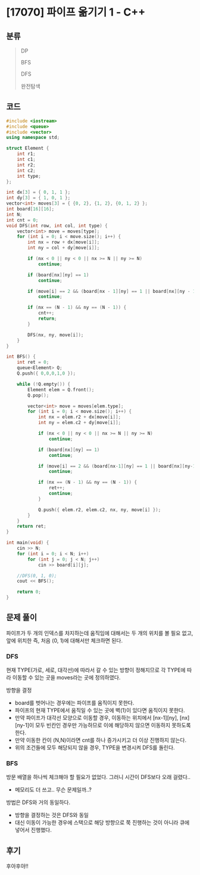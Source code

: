 # [17070] 파이프 옮기기 1 - C++

## 분류
> DP
> 
> BFS
>
> DFS
>
> 완전탐색

## 코드
```c++
#include <iostream>
#include <queue>
#include <vector>
using namespace std;

struct Element {
	int r1;
	int c1;
	int r2;
	int c2;
	int type;
};

int dx[3] = { 0, 1, 1 };
int dy[3] = { 1, 0, 1 };
vector<int> moves[3] = { {0, 2}, {1, 2}, {0, 1, 2} };
int board[16][16];
int N;
int cnt = 0;
void DFS(int row, int col, int type) {
	vector<int> move = moves[type];
	for (int i = 0; i < move.size(); i++) {
		int nx = row + dx[move[i]];
		int ny = col + dy[move[i]];

		if (nx < 0 || ny < 0 || nx >= N || ny >= N)
			continue;

		if (board[nx][ny] == 1)
			continue;

		if (move[i] == 2 && (board[nx - 1][ny] == 1 || board[nx][ny - 1] == 1))
			continue;

		if (nx == (N - 1) && ny == (N - 1)) {
			cnt++;
			return;
		}

		DFS(nx, ny, move[i]);
	}
}

int BFS() {
	int ret = 0;
	queue<Element> Q;
	Q.push({ 0,0,0,1,0 });

	while (!Q.empty()) {
		Element elem = Q.front();
		Q.pop();

		vector<int> move = moves[elem.type];
		for (int i = 0; i < move.size(); i++) {
			int nx = elem.r2 + dx[move[i]];
			int ny = elem.c2 + dy[move[i]];

			if (nx < 0 || ny < 0 || nx >= N || ny >= N)
				continue;

			if (board[nx][ny] == 1)
				continue;

			if (move[i] == 2 && (board[nx-1][ny] == 1 || board[nx][ny-1] == 1))
				continue;

			if (nx == (N - 1) && ny == (N - 1)) {
				ret++;
				continue;
			}

			Q.push({ elem.r2, elem.c2, nx, ny, move[i] });
		}
	}
	return ret;
}

int main(void) {
	cin >> N;
	for (int i = 0; i < N; i++)
		for (int j = 0; j < N; j++)
			cin >> board[i][j];

	//DFS(0, 1, 0);
	cout << BFS();

	return 0;
}
```

## 문제 풀이
파이프가 두 개의 인덱스를 차지하는데 움직임에 대해서는 두 개의 위치를 볼 필요 없고, 앞에 위치한 즉, 처음 (0, 1)에 대해서만 체크하면 된다.

### DFS
현재 TYPE(가로, 세로, 대각선)에 따라서 갈 수 있는 방향이 정해지므로 각 TYPE에 따라 이동할 수 있는 곳을 moves라는 곳에 정의하였다.

방향을 결정
- board를 벗어나는 경우에는 파이프를 움직이지 못한다.
- 파이프의 현재 TYPE에서 움직일 수 있는 곳에 벽(1)이 있다면 움직이지 못한다.
- 만약 파이프가 대각선 모양으로 이동할 경우, 이동하는 위치에서 [nx-1][ny], [nx][ny-1]이 모두 빈칸인 경우만 가능하므로 이에 해당하지 않으면 이동하지 못하도록 한다.
- 만약 이동한 칸이 (N,N)이라면 cnt를 하나 증가시키고 더 이상 진행하지 않는다.
- 위의 조건들에 모두 해당되지 않을 경우, TYPE을 변경시켜 DFS를 돌린다.


### BFS
방문 배열을 하나씩 체크해야 할 필요가 없었다. 그러니 시간이 DFS보다 오래 걸렸다..
- 메모리도 더 쓰고.. 무슨 문제일까..?

방법은 DFS와 거의 동일하다. 
- 방향을 결정하는 것은 DFS와 동일
- 대신 이동이 가능한 경우에 스택으로 해당 방향으로 쭉 진행하는 것이 아니라 큐에 넣어서 진행했다.

## 후기
후아후아!!